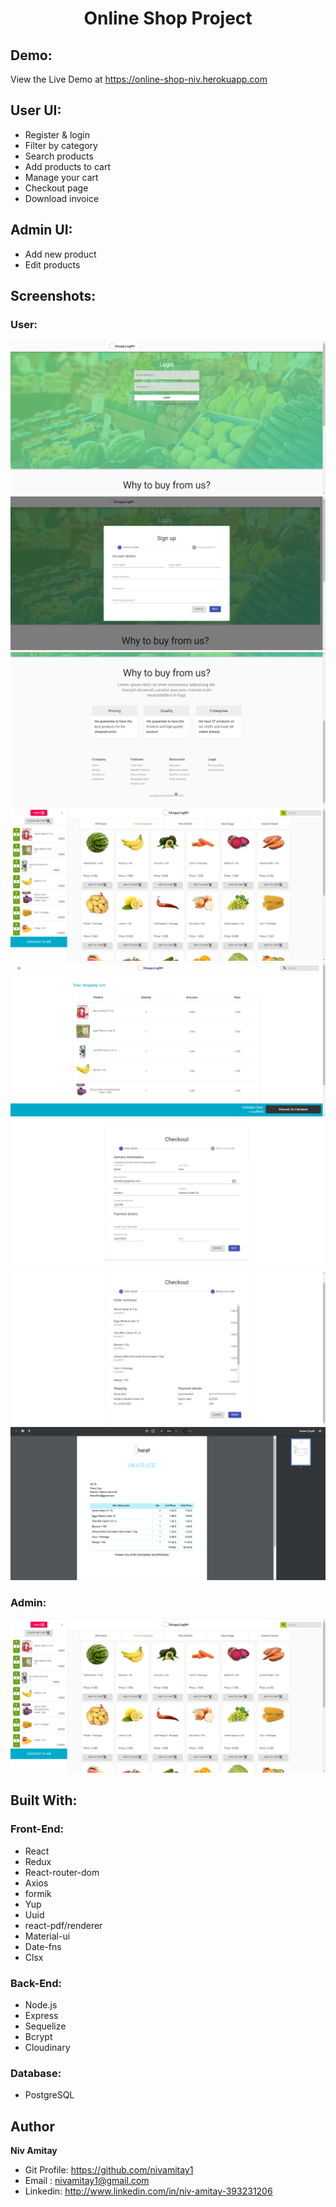 <h1 align="center">Online Shop Project</h1>

## Demo:

View the Live Demo at https://online-shop-niv.herokuapp.com

## User UI:

- Register & login
- Filter by category
- Search products
- Add products to cart
- Manage your cart
- Checkout page
- Download invoice

## Admin UI:

- Add new product
- Edit products

## Screenshots:

### User:

![Login](/screenshots/Login.png "Login")
![Sign Up](/screenshots/Sign-up.png "Sign Up")
![About](/screenshots/About.png "About")
![Home Page](/screenshots/HomePage-client.png "Home Page")
![Cart Review](/screenshots/Cart-review.png "Cart Review")
![Checkout](/screenshots/Checkout.png "Checkout")
![Order Summary](/screenshots/Order-summary.png "Order Summary")
![Invoice](/screenshots/Invoice.png "Invoice")

### Admin:

![Home Page Admin](/screenshots/HomePage-client.png "Home Page")

## Built With:

### Front-End:

- React
- Redux
- React-router-dom
- Axios
- formik
- Yup
- Uuid
- react-pdf/renderer
- Material-ui
- Date-fns
- Clsx

### Back-End:

- Node.js
- Express
- Sequelize
- Bcrypt
- Cloudinary

### Database:

- PostgreSQL

## Author

**Niv Amitay**

- Git Profile: https://github.com/nivamitay1
- Email : nivamitay1@gmail.com
- Linkedin: http://www.linkedin.com/in/niv-amitay-393231206
